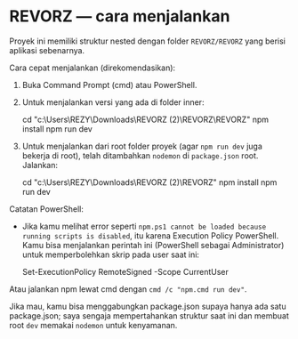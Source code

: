 # REVORZ — cara menjalankan

Proyek ini memiliki struktur nested dengan folder `REVORZ/REVORZ` yang berisi aplikasi sebenarnya.

Cara cepat menjalankan (direkomendasikan):

1. Buka Command Prompt (cmd) atau PowerShell.
2. Untuk menjalankan versi yang ada di folder inner:

   cd "c:\\Users\\REZY\\Downloads\\REVORZ (2)\\REVORZ\\REVORZ"
   npm install
   npm run dev

3. Untuk menjalankan dari root folder proyek (agar `npm run dev` juga bekerja di root), telah ditambahkan `nodemon` di `package.json` root. Jalankan:

   cd "c:\\Users\\REZY\\Downloads\\REVORZ (2)\\REVORZ"
   npm install
   npm run dev

Catatan PowerShell:
- Jika kamu melihat error seperti `npm.ps1 cannot be loaded because running scripts is disabled`, itu karena Execution Policy PowerShell. Kamu bisa menjalankan perintah ini (PowerShell sebagai Administrator) untuk memperbolehkan skrip pada user saat ini:

  Set-ExecutionPolicy RemoteSigned -Scope CurrentUser

Atau jalankan npm lewat cmd dengan `cmd /c "npm.cmd run dev"`.

Jika mau, kamu bisa menggabungkan package.json supaya hanya ada satu package.json; saya sengaja mempertahankan struktur saat ini dan membuat root `dev` memakai `nodemon` untuk kenyamanan.